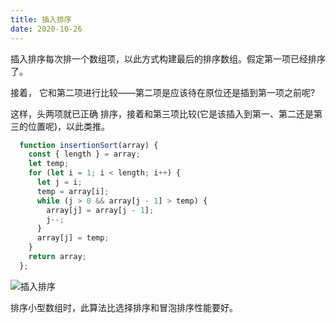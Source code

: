```yaml
---
title: 插入排序
date: 2020-10-26
---
```


插入排序每次排一个数组项，以此方式构建最后的排序数组。假定第一项已经排序了。

接着， 它和第二项进行比较——第二项是应该待在原位还是插到第一项之前呢?

这样，头两项就已正确 排序，接着和第三项比较(它是该插入到第一、第二还是第三的位置呢)，以此类推。

```js
  function insertionSort(array) {
    const { length } = array;
    let temp;
    for (let i = 1; i < length; i++) {
      let j = i;
      temp = array[i];
      while (j > 0 && array[j - 1] > temp) {
        array[j] = array[j - 1];
        j--;
      }
      array[j] = temp;
    }
    return array;
  };
```

![插入排序](https://p1-juejin.byteimg.com/tos-cn-i-k3u1fbpfcp/4a64762e9af84c209aef3fc860de84c5~tplv-k3u1fbpfcp-watermark.image)

排序小型数组时，此算法比选择排序和冒泡排序性能要好。
